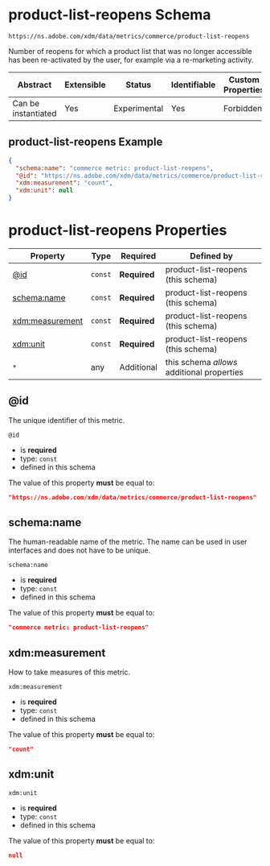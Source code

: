 
# product-list-reopens Schema

```
https://ns.adobe.com/xdm/data/metrics/commerce/product-list-reopens
```

Number of reopens for which a product list that was no longer accessible has been re-activated by the user, for example via a re-marketing activity.

| Abstract | Extensible | Status | Identifiable | Custom Properties | Additional Properties | Defined In |
|----------|------------|--------|--------------|-------------------|-----------------------|------------|
| Can be instantiated | Yes | Experimental | Yes | Forbidden | Permitted | [data/product-list-reopens.schema.json](data/product-list-reopens.schema.json) |

## product-list-reopens Example
```json
{
  "schema:name": "commerce metric: product-list-reopens",
  "@id": "https://ns.adobe.com/xdm/data/metrics/commerce/product-list-reopens",
  "xdm:measurement": "count",
  "xdm:unit": null
}
```

# product-list-reopens Properties

| Property | Type | Required | Defined by |
|----------|------|----------|------------|
| [@id](#id) | `const` | **Required** | product-list-reopens (this schema) |
| [schema:name](#schemaname) | `const` | **Required** | product-list-reopens (this schema) |
| [xdm:measurement](#xdmmeasurement) | `const` | **Required** | product-list-reopens (this schema) |
| [xdm:unit](#xdmunit) | `const` | **Required** | product-list-reopens (this schema) |
| `*` | any | Additional | this schema *allows* additional properties |

## @id

The unique identifier of this metric.

`@id`
* is **required**
* type: `const`
* defined in this schema

The value of this property **must** be equal to:

```json
"https://ns.adobe.com/xdm/data/metrics/commerce/product-list-reopens"
```





## schema:name

The human-readable name of the metric. The name can be used in user interfaces and does not have to be unique.

`schema:name`
* is **required**
* type: `const`
* defined in this schema

The value of this property **must** be equal to:

```json
"commerce metric: product-list-reopens"
```





## xdm:measurement

How to take measures of this metric.

`xdm:measurement`
* is **required**
* type: `const`
* defined in this schema

The value of this property **must** be equal to:

```json
"count"
```





## xdm:unit


`xdm:unit`
* is **required**
* type: `const`
* defined in this schema

The value of this property **must** be equal to:

```json
null
```




